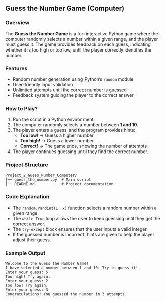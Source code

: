 ## **Guess the Number Game (Computer)**  

### **Overview**  
The **Guess the Number Game** is a fun interactive Python game where the computer randomly selects a number within a given range, and the player must guess it. The game provides feedback on each guess, indicating whether it is too high or too low, until the player correctly identifies the number.  

### **Features**  
- Random number generation using Python’s `random` module  
- User-friendly input validation  
- Unlimited attempts until the correct number is guessed  
- Feedback system guiding the player to the correct answer  

### **How to Play?**  
1. Run the script in a Python environment.  
2. The computer randomly selects a number between **1 and 10**.  
3. The player enters a guess, and the program provides hints:  
   - **Too low!** → Guess a higher number  
   - **Too high!** → Guess a lower number  
   - **Correct!** → The game ends, showing the number of attempts  
4. The player continues guessing until they find the correct number.  

### **Project Structure**  
```
Project_2_Guess_Number_Computer/
│── guess_the_number.py  # Main script
│── README.md            # Project documentation
```

### **Code Explanation**  
- The `random.randint(1, x)` function selects a random number within a given range.  
- The `while True` loop allows the user to keep guessing until they get the correct answer.  
- The `try-except` block ensures that the user inputs a valid integer.  
- If the guessed number is incorrect, hints are given to help the player adjust their guess.  

### **Example Output**  
```
Welcome to the Guess the Number Game!
I have selected a number between 1 and 10. Try to guess it!
Enter your guess: 5
Too high! Try again.
Enter your guess: 2
Too low! Try again.
Enter your guess: 3
Congratulations! You guessed the number in 3 attempts.
```